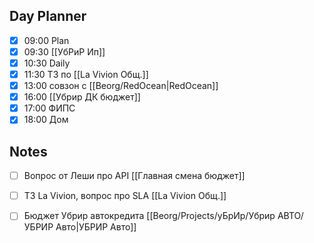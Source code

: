 ## Day Planner
- [x] 09:00 Plan
- [x] 09:30 [[УбРиР Ип]]
- [x] 10:30 Daily
- [x] 11:30 ТЗ по [[La Vivion Общ.]]
- [x] 13:00 совзон с [[Beorg/RedOcean|RedOcean]]
- [x] 16:00 [[Убрир ДК бюджет]] 
- [x] 17:00 ФИПС
- [x] 18:00 Дом
## Notes
- [ ] Вопрос от Леши про API [[Главная смена бюджет]]
- [ ] ТЗ La Vivion, вопрос про SLA [[La Vivion Общ.]]
- [ ] Бюджет Убрир автокредита [[Beorg/Projects/уБрИр/Убрир АВТО/УБРИР Авто|УБРИР Авто]]

